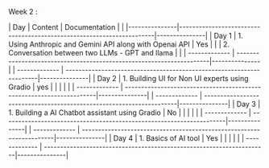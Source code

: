 Week 2 :

| Day           | Content                                                              | Documentation |                                                   |
|---------------|----------------------------------------------------------------------|---------------|
| Day 1         | 1. Using Anthropic and Gemini API along with Openai API              |      Yes      |
|               | 2. Conversation between two LLMs - GPT and llama                     |               |
| ------------- | ---------------------------------------------------------------------|---------------|
| ------------- | ---------------------------------------------------------------------|---------------|
| Day 2         | 1. Building UI for Non UI experts using Gradio                       |      yes      |
|               |                                                                      |               |
| ------------- | ---------------------------------------------------------------------|---------------|
| ------------- | ---------------------------------------------------------------------|---------------|
| Day 3         | 1. Building a AI Chatbot assistant using Gradio                      |      No       |
|               |                                                                      |               |
| ------------- | ---------------------------------------------------------------------|---------------|
| ------------- | ---------------------------------------------------------------------|---------------|
| Day 4         | 1. Basics of AI tool                                                 |      Yes      |
|               |                                                                      |               |
| ------------- | ---------------------------------------------------------------------|---------------|